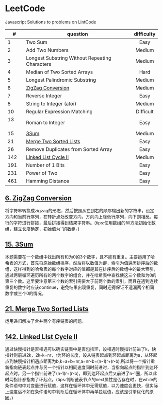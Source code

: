 # LeetCode

Javascript Solutions to problems on LintCode

| #        | question                                          |  difficulty  |
| -------- |      ----------------------------                 | :---------:  |
| 1        | Two Sum                                           | Easy         |
| 2        | Add Two Numbers                                   | Medium       |
| 3        | Longest Substring Without Repeating Characters    | Medium       |
| 4        | Median of Two Sorted Arrays                       | Hard         |
| 5        | Longest Palindromic Substring                     | Medium       |
| 6        | [ZigZag Conversion](#6-zigzag-conversion)         | Medium       |
| 7        | Reverse Integer                                   | Easy         |
| 8        | String to Integer (atoi)                          | Medium       |
| 10       | Regular Expression Matching                       | Difficult    |
| 13       | Roman to Integer                                  | Easy         |
| 15       | [3Sum](#15-3Sum)                                  | Medium       |
| 21       | [Merge Two Sorted Lists](#6-zigzag-conversion)    | Easy         |
| 26       | Remove Duplicates from Sorted Array               | Easy         |
| 142      | [Linked List Cycle II](#142-linked-list-cycle-ii) | Medium       |
| 191      | Number of 1 Bits                                  | Easy         |
| 231      | Power of Two                                      | Easy         |
| 461      | Hamming Distance                                  | Easy         |

## [6. ZigZag Conversion](https://leetcode.com/problems/string-to-integer-atoi)

将字符串转换成zigzag的形态，然后按照从左到右的顺序输出新的字符串，设定方向和当前行序列，在转折点处改变方向，方向向上降低行序列，向下则相反。每行的字符进行拼接，最后拼接得到结果字符串。(tips:使用数组的fill方法初始化数组，建立长度确定，初始值为''的数组。)

## [15. 3Sum](https://leetcode.com/problems/3sum)

本题需要在一个数组中找出所有和为0的3个数字，且不能有重复。主要运用了哈希表的方式，首先将原始数组排序，然后将以数值为键，索引为值遍历排序后的数组，这样得到的哈希表的每个数字对应的值都是其在排序后的数组中的最大索引，通过两层循环遍历所有的两个数字的组合，并在哈希表中查找使这三个数和为0的第三个数。这里要注意第三个数的索引需要大于前两个数的索引，而且在遇到连续重复的数字时应该continue，避免结果出现重复，同时还得保证不遗漏两个相同数字或三个0的情况。

## [21. Merge Two Sorted Lists](https://leetcode.com/problems/merge-two-sorted-lists)

运用递归解决了合并两个有序链表的问题。

## [142. Linked LIst Cycle II](https://leetcode.com/problems/linked-list-cycle-ii)

通过快慢指针是否相遇可以确实链表中是否包括环，设相遇时慢指针前进了k，快指针则前进2k，2k-k=nr，r为环的长度，设从链表起点到环起点距离为a，从环起点到快慢指针相遇点距离为b,k=a+b=nr,a=nr-b=(n-1)r+(r-b),所以将一个指针重新指向链表起点并与另一个指针以相同速度同时前进时，当指向起点的指针到达环起点时，另一个指针前进了(n-1)r+(r-b)，即到达环起点后又前进了n-1圈，所以此时两指针都指向了环起点。(tips:判断链表节点的next属性是否存在时，在while的条件语句中对变量进行赋值，这样在循环体中无需赋值，以为速度会更快，但实际上速度远不如在条件语句中判断后在循环体中再单独赋值，应该是引擎优化的原因。)